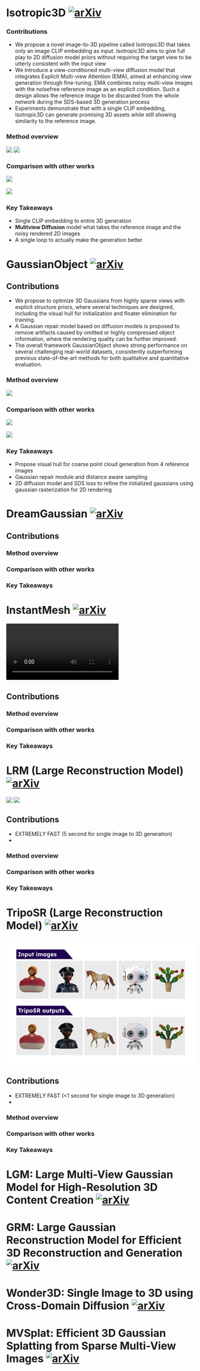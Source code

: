 # Isotropic3D [![arXiv](https://img.shields.io/badge/arXiv-2403.10395-b31b1b.svg?style=flat-square)](https://arxiv.org/abs/2403.10395)

### **Contributions**

- We propose a novel image-to-3D pipeline called Isotropic3D that takes only
an image CLIP embedding as input. Isotropic3D aims to give full play to
2D diffusion model priors without requiring the target view to be utterly
consistent with the input view
- We introduce a view-conditioned multi-view diffusion model that integrates
Explicit Multi-view Attention (EMA), aimed at enhancing view generation
through fine-tuning. EMA combines noisy multi-view images with the noisefree reference image as an explicit condition. Such a design allows the reference image to be discarded from the whole network during the SDS-based
3D generation process
- Experiments demonstrate that with a single CLIP embedding, Isotropic3D
can generate promising 3D assets while still showing similarity to the reference image.
<!-- - We use HashGrid encoding and uniformly sample points along rays, while the paper uses Integrated Positional Encoding and sampling strategy from MipNeRF360.
- We adopt camera settings and density initialization strategy from Magic3D, which is slightly different from the DreamFusion paper.
- Some hyperparameters are different, such as the weighting of loss terms. -->

### **Method overview**
![](https://isotropic3d.github.io/static/images/pipeline.png)
![](https://isotropic3d.github.io/static/images/mvd.png)


### **Comparison with other works**

[![](https://res.cloudinary.com/marcomontalbano/image/upload/v1718046621/video_to_markdown/images/video--2a77b5bbe7084fc55e8f9090a86f4cfb-c05b58ac6eb4c4700831b2b3070cd403.jpg)](https://isotropic3d.github.io/static/videos/compare_3D_1.mp4 "")


[![](https://res.cloudinary.com/marcomontalbano/image/upload/v1718046651/video_to_markdown/images/video--609b8ba891fb79fb509945d18020b696-c05b58ac6eb4c4700831b2b3070cd403.jpg)](https://isotropic3d.github.io/static/videos/compare_3D_2.mp4 "")

### **Key Takeaways**
- Single CLIP embedding to entire 3D generation
- **Mulitview Diffusion** model what takes the reference image and the noisy rendered 2D images
-  A single loop to actually make the generation better



# GaussianObject [![arXiv](https://img.shields.io/badge/arXiv-2402.10259-b31b1b.svg?style=flat-square)](https://arxiv.org/abs/2402.10259)

## **Contributions**
- We propose to optimize 3D Gaussians from highly sparse views
with explicit structure priors, where several techniques are designed, including the visual hull for initialization and floater
elimination for training.
- A Gaussian repair model based on diffusion models is proposed
to remove artifacts caused by omitted or highly compressed
object information, where the rendering quality can be further
improved.
- The overall framework GaussianObject shows strong performance on several challenging real-world datasets, consistently
outperforming previous state-of-the-art methods for both qualitative and quantitative evaluation.


### **Method overview**

![](https://gaussianobject.github.io/static/images/pipe.png)

### **Comparison with other works**
[![](https://res.cloudinary.com/marcomontalbano/image/upload/v1718054489/video_to_markdown/images/video--a8ded7cde8d5f7f68cae2659b9c26f66-c05b58ac6eb4c4700831b2b3070cd403.jpg)](https://gaussianobject.github.io/static/videos/teaser.mp4 "")

[![](https://res.cloudinary.com/marcomontalbano/image/upload/v1718054583/video_to_markdown/images/video--20385adcc2c848155c46bf08ab885b61-c05b58ac6eb4c4700831b2b3070cd403.jpg)](https://gaussianobject.github.io/static/videos/evolution.mp4 "")

### **Key Takeaways**
- Propose visual hull for coarse point cloud generation from 4 reference images
- Gaussian repair module and distance aware sampling
- 2D diffusion model and SDS loss to refine the initialized gaussians using gaussian rasterization for 2D rendering


# DreamGaussian [![arXiv](https://img.shields.io/badge/arXiv-2309.16653-b31b1b.svg?style=flat-square)](https://arxiv.org/abs/2309.16653)

## **Contributions**



### **Method overview**



### **Comparison with other works**


### **Key Takeaways**


# InstantMesh [![arXiv](https://img.shields.io/badge/arXiv-2404.07191-b31b1b.svg?style=flat-square)](https://arxiv.org/abs/2404.07191)

<video controls src="assets/322410754-dab3511e-e7c6-4c0b-bab7-15772045c47d-1.mp4" title="Title"></video>

## **Contributions**



### **Method overview**



### **Comparison with other works**


### **Key Takeaways**


# LRM (Large Reconstruction Model) [![arXiv](https://img.shields.io/badge/arXiv-2311.04400-b31b1b.svg?style=flat-square)](https://arxiv.org/abs/2311.04400)

[![](https://res.cloudinary.com/marcomontalbano/image/upload/v1718125572/video_to_markdown/images/video--b3c01110fed258bef84e9f56d221905f-c05b58ac6eb4c4700831b2b3070cd403.jpg)](https://yiconghong.me/LRM/static/i3d_videos/selected_samples_final_firefly%20-%20a%20campfire,%203d%20max,%20blender,%20white%20background,%20full%20view_renderings_converted.mp4 "")
[![](https://res.cloudinary.com/marcomontalbano/image/upload/v1718125847/video_to_markdown/images/video--5064685a5f925cd71411dee5e6c3ecda-c05b58ac6eb4c4700831b2b3070cd403.jpg)](https://yiconghong.me/LRM/static/i3d_videos/selected_samples_final_firefly%20-%20a%20light%20purple%20teddy%20bear,%20white%20background,%203ds%20max,%20blender_renderings_converted.mp4 "")

## **Contributions**
 - EXTREMELY FAST (5 second for single image to 3D generation)
 - 


### **Method overview**



### **Comparison with other works**


### **Key Takeaways**


# TripoSR (Large Reconstruction Model) [![arXiv](https://img.shields.io/badge/arXiv-2403.02151-b31b1b.svg?style=flat-square)](https://arxiv.org/abs/2403.02151)

![alt text](assets/teaser800.gif)

## **Contributions**
 - EXTREMELY FAST (<1 second for single image to 3D generation)
 - 


### **Method overview**



### **Comparison with other works**


### **Key Takeaways**


# LGM: Large Multi-View Gaussian Model for High-Resolution 3D Content Creation [![arXiv](https://img.shields.io/badge/arXiv-2403.02151-b31b1b.svg?style=flat-square)](https://arxiv.org/abs/2403.02151)

# GRM: Large Gaussian Reconstruction Model for Efficient 3D Reconstruction and Generation [![arXiv](https://img.shields.io/badge/arXiv-2403.14621-b31b1b.svg?style=flat-square)](https://arxiv.org/abs/2403.14621)

# Wonder3D: Single Image to 3D using Cross-Domain Diffusion [![arXiv](https://img.shields.io/badge/arXiv-2310.15008-b31b1b.svg?style=flat-square)](https://arxiv.org/abs/2310.15008)

# MVSplat: Efficient 3D Gaussian Splatting from Sparse Multi-View Images [![arXiv](https://img.shields.io/badge/arXiv-2403.14627-b31b1b.svg?style=flat-square)](https://arxiv.org/abs/2403.14627)